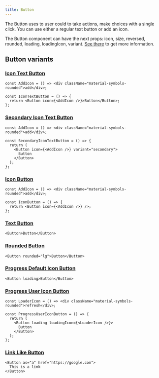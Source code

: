 ```yaml
---
title: Button
---
```


The Button uses to user could to take actions, make choices with a single click. You can use either a regular text button or add an icon.

The Button component can have the next props: icon, size, reversed, rounded, loading, loadingIcon, variant. [See there](/storybook/?path=/docs/core-button--docs) to get more information.

## Button variants

### [Icon Text Button](/storybook/?path=/story/core-button--icon-text-button)

```tsx
const AddIcon = () => <div className="material-symbols-rounded">add</div>;

const IconTextButton = () => {
  return <Button icon={<AddIcon />}>Button</Button>;
};
```

### [Secondary Icon Text Button](/storybook/?path=/story/core-button--secondary-icon-text-button)

```tsx
const AddIcon = () => <div className="material-symbols-rounded">add</div>;

const SecondaryIconTextButton = () => {
  return (
    <Button icon={<AddIcon />} variant="secondary">
      Button
    </Button>
  );
};
```

### [Icon Button](/storybook/?path=/story/core-button--icon-button)

```tsx
const AddIcon = () => <div className="material-symbols-rounded">add</div>;

const IconButton = () => {
  return <Button icon={<AddIcon />} />;
};
```

### [Text Button](/storybook/?path=/story/core-button--text-button)

```tsx
<Button>Button</Button>
```

### [Rounded Button](/storybook/?path=/story/core-button--rounded-button)

```tsx
<Button rounded="lg">Button</Button>
```

### [Progress Default Icon Button](/storybook/?path=/story/core-button--progress-default-icon-button)

```tsx
<Button loading>Button</Button>
```

### [Progress User Icon Button](/storybook/?path=/story/core-button--progress-user-icon-button)

```tsx
const LoaderIcon = () => <div className="material-symbols-rounded">refresh</div>;

const ProgressUserIconButton = () => {
  return (
    <Button loading loadingIcon={<LoaderIcon />}>
      Button
    </Button>
  );
};
```

### [Link Like Button](/storybook/?path=/story/core-button--link-like-button)

```tsx
<Button as="a" href="https://google.com">
  This is a link
</Button>
```
